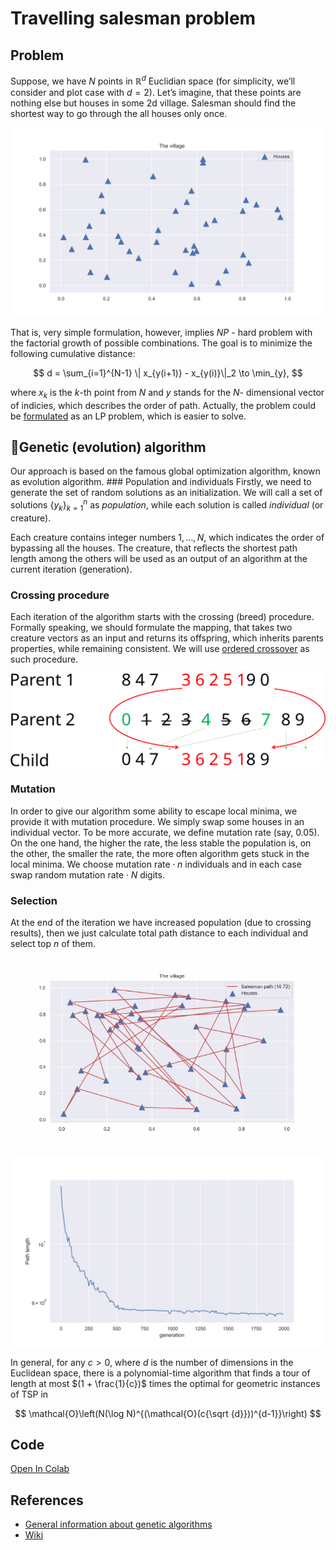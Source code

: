 # Travelling salesman problem


## Problem

Suppose, we have $N$ points in $\mathbb{R}^d$ Euclidian space (for
simplicity, we’ll consider and plot case with $d=2$). Let’s imagine,
that these points are nothing else but houses in some 2d village.
Salesman should find the shortest way to go through the all houses only
once.

![Illustration](salesman_problem.svg)

That is, very simple formulation, however, implies $NP$ - hard problem
with the factorial growth of possible combinations. The goal is to
minimize the following cumulative distance:

$$
d = \sum_{i=1}^{N-1} \| x_{y(i+1)}  - x_{y(i)}\|_2 \to \min_{y},
$$

where $x_k$ is the $k$-th point from $N$ and $y$ stands for the $N$-
dimensional vector of indicies, which describes the order of path.
Actually, the problem could be
[formulated](https://en.wikipedia.org/wiki/Travelling_salesman_problem#Integer_linear_programming_formulations)
as an LP problem, which is easier to solve.

## 🧬Genetic (evolution) algorithm

Our approach is based on the famous global optimization algorithm, known
as evolution algorithm. \### Population and individuals Firstly, we need
to generate the set of random solutions as an initialization. We will
call a set of solutions $\{y_k\}_{k=1}^n$ as *population*, while each
solution is called *individual* (or creature).

Each creature contains integer numbers $1, \ldots, N$, which indicates
the order of bypassing all the houses. The creature, that reflects the
shortest path length among the others will be used as an output of an
algorithm at the current iteration (generation).

### Crossing procedure

Each iteration of the algorithm starts with the crossing (breed)
procedure. Formally speaking, we should formulate the mapping, that
takes two creature vectors as an input and returns its offspring, which
inherits parents properties, while remaining consistent. We will use
[ordered
crossover](http://www.rubicite.com/Tutorials/GeneticAlgorithms/CrossoverOperators/Order1CrossoverOperator.aspx)
as such procedure.

![Illustration](ordered_crossover.svg)

### Mutation

In order to give our algorithm some ability to escape local minima, we
provide it with mutation procedure. We simply swap some houses in an
individual vector. To be more accurate, we define mutation rate (say,
$0.05$). On the one hand, the higher the rate, the less stable the
population is, on the other, the smaller the rate, the more often
algorithm gets stuck in the local minima. We choose
$\text{mutation rate} \cdot n$ individuals and in each case swap random
$\text{mutation rate} \cdot N$ digits.

### Selection

At the end of the iteration we have increased population (due to
crossing results), then we just calculate total path distance to each
individual and select top $n$ of them.

![Illustration](salesman.gif)

![Illustration](salesman_loss.svg)

In general, for any $c > 0$, where $d$ is the number of dimensions in
the Euclidean space, there is a polynomial-time algorithm that finds a
tour of length at most $(1 + \frac{1}{c})$ times the optimal for
geometric instances of TSP in

$$
\mathcal{O}\left(N(\log N)^{(\mathcal{O}(c{\sqrt {d}}))^{d-1}}\right)
$$

## Code

[Open In
Colab](https://colab.research.google.com/github/MerkulovDaniil/optim/blob/master/assets/Notebooks/Travelling%20salesman%20problem.ipynb)

## References

- [General information about genetic
  algorithms](http://www.rubicite.com/Tutorials/GeneticAlgorithms.aspx)
- [Wiki](https://en.wikipedia.org/wiki/Travelling_salesman_problem)
